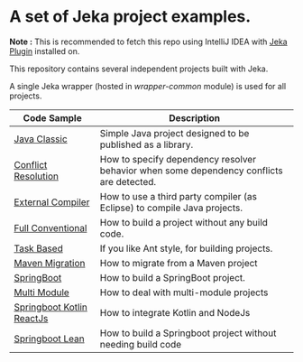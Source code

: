 # A set of Jeka project examples.

__Note :__ This is recommended to fetch this repo using IntelliJ IDEA with [Jeka Plugin](https://plugins.jetbrains.com/plugin/13489-jeka) installed on.

This repository contains several independent projects built with Jeka.

A single Jeka wrapper (hosted in _wrapper-common_ module) is used for all projects.

| Code Sample                                              | Description                                                                             |
|----------------------------------------------------------|-----------------------------------------------------------------------------------------|
| [Java Classic](./java-classic)                           | Simple Java project designed to be published as a library.                              |
| [Conflict Resolution](./conflict-resolution)             | How to specify dependency resolver behavior when some dependency conflicts are detected. |
| [External Compiler](./java-external-compiler)            | How to use a third party compiler (as Eclipse) to compile Java projects.                |
| [Full Conventional](./java-full-conventional)            | How to build a project without any build code.                                          |
| [Task Based](./java-task-based)                          | If you like Ant style, for building projects.                                           |
| [Maven Migration](./migrate-from-maven)                  | How to migrate from a Maven project                                                     |
| [SpringBoot](./springboot-simple)                        | How to build a SpringBoot project.                                                      |
| [Multi Module](./springboot-multi-modules)               | How to deal with multi-module projects                                                  |
| [Springboot Kotlin ReactJs](./springboot-kotlin-reactjs) | How to integrate Kotlin and NodeJs                                                      |
| [Springboot Lean](./springboot-lean)                     | How to build a Springboot project without needing build code                            |